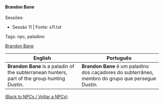 
#### Brandon Bane

Sessões:  
- Sessão 11 | Fonte: s11.txt

Tags: npc, paladino

[Brandon Bane](brandon_bane.png)

| English | Português |
|---------|-----------|
| **Brandon Bane** is a paladin of the subterranean hunters, part of the group hunting Dustin. | **Brandon Bane** é um paladino dos caçadores do subterrâneo, membro do grupo que persegue Dustin. |

[(Back to NPCs / Voltar a NPCs)](npcs.md)

